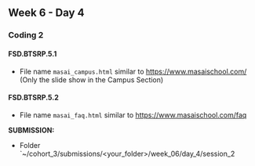 ## Week 6 - Day 4

### Coding 2


#### FSD.BTSRP.5.1

- File name `masai_campus.html` similar to https://www.masaischool.com/ (Only the slide show in the Campus Section)

#### FSD.BTSRP.5.2

- File name `masai_faq.html` similar to https://www.masaischool.com/faq

**SUBMISSION:**

- Folder `~/cohort_3/submissions/<your_folder>/week_06/day_4/session_2